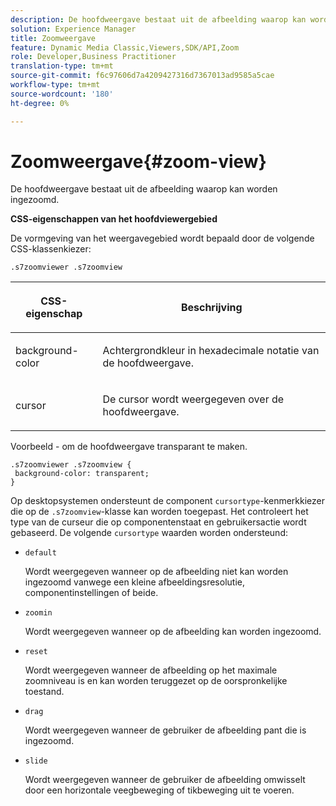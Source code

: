 ```yaml
---
description: De hoofdweergave bestaat uit de afbeelding waarop kan worden ingezoomd.
solution: Experience Manager
title: Zoomweergave
feature: Dynamic Media Classic,Viewers,SDK/API,Zoom
role: Developer,Business Practitioner
translation-type: tm+mt
source-git-commit: f6c97606d7a4209427316d7367013ad9585a5cae
workflow-type: tm+mt
source-wordcount: '180'
ht-degree: 0%

---
```



# Zoomweergave{#zoom-view}

De hoofdweergave bestaat uit de afbeelding waarop kan worden ingezoomd.

<!--<a id="section_061E550C1C1D4DB2BD663A898895B38C"></a>-->

**CSS-eigenschappen van het hoofdviewergebied**

De vormgeving van het weergavegebied wordt bepaald door de volgende CSS-klassenkiezer:

```
.s7zoomviewer .s7zoomview
```

<table id="table_94EE3F5BBE4547C0B4943471CEE7EDE4"> 
 <thead> 
  <tr> 
   <th colname="col1" class="entry"> <p> CSS-eigenschap </p> </th> 
   <th colname="col2" class="entry"> <p>Beschrijving </p> </th> 
  </tr> 
 </thead>
 <tbody> 
  <tr> 
   <td colname="col1"> <p> <span class="codeph"> background-color  </span> </p> </td> 
   <td colname="col2"> <p> Achtergrondkleur in hexadecimale notatie van de hoofdweergave. </p> </td> 
  </tr> 
  <tr> 
   <td colname="col1"> <p> <span class="codeph"> cursor  </span> </p> </td> 
   <td colname="col2"> <p>De cursor wordt weergegeven over de hoofdweergave. </p> </td> 
  </tr> 
 </tbody> 
</table>

Voorbeeld - om de hoofdweergave transparant te maken.

```
.s7zoomviewer .s7zoomview { 
 background-color: transparent; 
}
```

Op desktopsystemen ondersteunt de component `cursortype`-kenmerkkiezer die op de `.s7zoomview`-klasse kan worden toegepast. Het controleert het type van de curseur die op componentenstaat en gebruikersactie wordt gebaseerd. De volgende `cursortype` waarden worden ondersteund:

* `default`

   Wordt weergegeven wanneer op de afbeelding niet kan worden ingezoomd vanwege een kleine afbeeldingsresolutie, componentinstellingen of beide.

* `zoomin`

   Wordt weergegeven wanneer op de afbeelding kan worden ingezoomd.

* `reset`

   Wordt weergegeven wanneer de afbeelding op het maximale zoomniveau is en kan worden teruggezet op de oorspronkelijke toestand.

* `drag`

   Wordt weergegeven wanneer de gebruiker de afbeelding pant die is ingezoomd.

* `slide`

   Wordt weergegeven wanneer de gebruiker de afbeelding omwisselt door een horizontale veegbeweging of tikbeweging uit te voeren.

